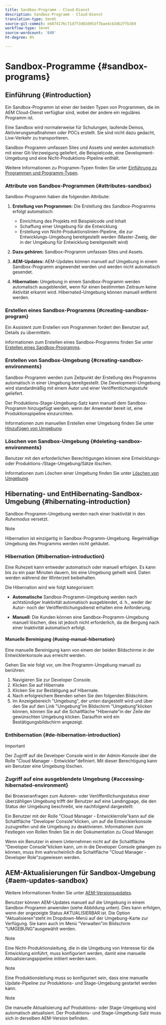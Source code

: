 ```yaml
---
title: Sandbox-Programm - Cloud-Dienst
description: Sandbox-Programm - Cloud-Dienst
translation-type: tm+mt
source-git-commit: eb874176c71d7f3d03d953f7bae4cb3db2ffb3b9
workflow-type: tm+mt
source-wordcount: '840'
ht-degree: 0%

---
```



# Sandbox-Programme {#sandbox-programs}

## Einführung {#introduction}

Ein Sandbox-Programm ist einer der beiden Typen von Programmen, die im AEM Cloud-Dienst verfügbar sind, wobei der andere ein reguläres Programm ist.

Eine Sandbox wird normalerweise für Schulungen, laufende Demos, Aktivierungsmaßnahmen oder POCs erstellt. Sie sind nicht dazu gedacht, Live-Verkehr zu transportieren.

Sandbox-Programm umfassen Sites und Assets und werden automatisch mit einer Git-Verzweigung geliefert, die Beispielcode, eine Development-Umgebung und eine Nicht-Produktions-Pipeline enthält.

Weitere Informationen zu Programm-Typen finden Sie unter [Einführung zu Programmen und Programm-Typen](https://docs.adobe.com/content/help/en/experience-manager-cloud-service/onboarding/getting-access/understand-program-types.html).

### Attribute von Sandbox-Programmen {#attributes-sandbox}

Sandbox-Programm haben die folgenden Attribute:

1. **Erstellung von Programmen:** Die Erstellung des Sandbox-Programms erfolgt automatisch:
   * Einrichtung des Projekts mit Beispielcode und Inhalt
   * Schaffung einer Umgebung für die Entwicklung
   * Erstellung von Nicht-Produktionslinien-Pipeline, die zur Entwicklungs-Umgebung bereitgestellt werden (Master-Zweig, der in der Umgebung für Entwicklung bereitgestellt wird)

1. **Dazu gehören:** Sandbox-Programm umfassen Sites und Assets.

1. **AEM-Updates:** AEM-Updates können manuell auf Umgebung in einem Sandbox-Programm angewendet werden und werden nicht automatisch gesendet.

1. **Hibernation:** Umgebung in einem Sandbox-Programm werden automatisch ausgeblendet, wenn für einen bestimmten Zeitraum keine Aktivität erkannt wird. Hibernated-Umgebung können manuell entfernt werden.

### Erstellen eines Sandbox-Programms {#creating-sandbox-program}

Ein Assistent zum Erstellen von Programmen fordert den Benutzer auf, Details zu übermitteln.

Informationen zum Erstellen eines Sandbox-Programms finden Sie unter [Erstellen eines Sandbox-Programms](https://docs.adobe.com/content/help/en/experience-manager-cloud-service/onboarding/getting-access/creating-a-program.html#create-demo-program).

### Erstellen von Sandbox-Umgebung {#creating-sandbox-environments}

Sandbox-Programm werden zum Zeitpunkt der Erstellung des Programms automatisch in einer Umgebung bereitgestellt. Die Development-Umgebung wird standardmäßig mit einem Autor und einer Veröffentlichungsstufe geliefert.

Der Produktions-Stage-Umgebung-Satz kann manuell dem Sandbox-Programm hinzugefügt werden, wenn der Anwender bereit ist, eine Produktionspipeline einzurichten.

Informationen zum manuellen Erstellen einer Umgebung finden Sie unter [Hinzufügen von Umgebung](https://docs.adobe.com/content/help/en/experience-manager-cloud-service/implementing/using-cloud-manager/manage-environments.html#adding-environments).

### Löschen von Sandbox-Umgebung  {#deleting-sandbox-environments}

Benutzer mit den erforderlichen Berechtigungen können eine Entwicklungs- oder Produktions-/Stage-Umgebung/Sätze löschen.

Informationen zum Löschen einer Umgebung finden Sie unter [Löschen von Umgebung](https://docs.adobe.com/content/help/en/experience-manager-cloud-service/implementing/using-cloud-manager/manage-environments.html#deleting-environment).


## Hibernating- und EntHibernating-Sandbox-Umgebung {#hibernating-introduction}

Sandbox-Programm-Umgebung werden nach einer Inaktivität in den *Ruhemodus* versetzt.

>[!NOTE]
>Hibernation ist einzigartig in Sandbox-Programm-Umgebung. Regelmäßige Umgebung des Programms werden nicht gehäutet.

### Hibernation {#hibernation-introduction}

Eine Ruhezeit kann entweder automatisch oder manuell erfolgen. Es kann bis zu ein paar Minuten dauern, bis eine Umgebung geheilt wird. Daten werden während der Winterzeit beibehalten.

Die Hibernation wird wie folgt kategorisiert:

* **Automatische** Sandbox-Programm-Umgebung werden nach achtstündiger Inaktivität automatisch ausgeblendet, d. h., weder der Autor- noch der Veröffentlichungsdienst erhalten eine Anforderung.

* **Manuell**: Die Kunden können eine Sandbox-Programm-Umgebung manuell löschen, dies ist jedoch nicht erforderlich, da die Bergung nach einer Inaktivität automatisch erfolgt.

#### Manuelle Bereinigung {#using-manual-hibernation}


Eine manuelle Bereinigung kann von einem der beiden Bildschirme in der Entwicklerkonsole aus erreicht werden.

Gehen Sie wie folgt vor, um Ihre Programm-Umgebung manuell zu berühren:

1. Navigieren Sie zur Developer Console.
1. Klicken Sie auf Hibernate
1. Klicken Sie zur Bestätigung auf Hibernate.
1. Nach erfolgreichem Beenden sehen Sie den folgenden Bildschirm.
1. Im Anzeigebereich &quot;Umgebung&quot;, der unten dargestellt wird und über den Sie auf den Link &quot;Umgebung&quot;im Bildschirm &quot;Umgebung&quot;klicken können, können Sie auf die Schaltfläche &quot;Hibernate&quot;in der Zeile der gewünschten Umgebung klicken. Daraufhin wird ein Bestätigungsbildschirm angezeigt.

### Enthibernation {#de-hibernation-introduction}

>[!IMPORTANT]
>Der Zugriff auf die Developer Console wird in der Admin-Konsole über die Rolle &quot;Cloud Manager - Entwickler&quot;definiert. Mit dieser Berechtigung kann ein Benutzer eine Umgebung löschen.

### Zugriff auf eine ausgeblendete Umgebung {#accessing-hibernated-environment}

Bei Browseranfragen zum Autoren- oder Veröffentlichungsstatus einer überzähligen Umgebung trifft der Benutzer auf eine Landingpage, die den Status der Umgebung beschreibt, wie nachfolgend dargestellt:

Ein Benutzer mit der Rolle &quot;Cloud Manager - Entwicklerrolle&quot;kann auf die Schaltfläche &quot;Developer Console&quot;klicken, um auf die Entwicklerkonsole zuzugreifen und die Umgebung zu deaktivieren. Informationen zum Festlegen von Rollen finden Sie in der Dokumentation zu Cloud Manager.

Wenn ein Benutzer in einem Unternehmen nicht auf die Schaltfläche &quot;Developer Console&quot;klicken kann, um in die Developer Console gelangen zu können, muss ihm wahrscheinlich die Schaltfläche &quot;Cloud Manager - Developer Role&quot;zugewiesen werden.




## AEM-Aktualisierungen für Sandbox-Umgebung {#aem-updates-sandbox}


Weitere Informationen finden Sie unter [AEM-Versionsupdates](https://docs.adobe.com/content/help/en/experience-manager-cloud-service/implementing/deploying/overview.html#version-updates).

Benutzer können AEM-Updates manuell auf die Umgebung in einem Sandbox-Programm anwenden (siehe Abbildung unten). Dies kann erfolgen, wenn der angezeigte Status AKTUALISIERBAR ist. Die Option &quot;Aktualisieren&quot;steht im Dropdown-Menü auf der Umgebung-Karte zur Verfügung. Sie kann auch im Menü &quot;Verwalten&quot;im Bildschirm &quot;UMGEBUNG&quot;ausgewählt werden.

>[!NOTE]
>Eine Nicht-Produktionsleitung, die in die Umgebung von Interesse für die Entwicklung einführt, muss konfiguriert werden, damit eine manuelle Aktualisierungspipeline initiiert werden kann.

>[!NOTE]
>Eine Produktionsleitung muss so konfiguriert sein, dass eine manuelle Update-Pipeline zur Produktions- und Stage-Umgebung gestartet werden kann.

>[!NOTE]
>Die manuelle Aktualisierung auf Produktions- oder Stage-Umgebung wird automatisch aktualisiert. Der Produktions- und Stage-Umgebung-Satz muss sich in derselben AEM-Version befinden.





